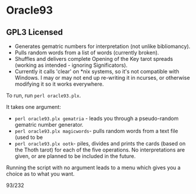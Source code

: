 # Oracle93
## GPL3 Licensed

- Generates gematric numbers for interpretation (not unlike bibliomancy).
- Pulls random words from a list of words (currently broken).
- Shuffles and delivers complete Opening of the Key tarot spreads (working as intended - ignoring Significators).
- Currently it calls 'clear' on *nix systems, so it's not compatible with Windows. I may or may not end up re-writing it in ncurses, or otherwise modifying it so it works everywhere.

To run, run `perl oracle93.plx`.

It takes one argument:
- `perl oracle93.plx gematria` - leads you through a pseudo-random gematric number generator.
- `perl oracle93.plx magicwords`- pulls random words from a text file (used to be 
- `perl oracle93.plx ootk`- piles, divides and prints the cards (based on the Thoth tarot) for each of the five operations. No interpretations are given, or are planned to be included in the future.

Running the script with no argument leads to a menu which gives you a choice as to what you want.

93/232


